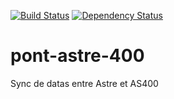 [![Build Status](https://travis-ci.org/DSI-Ville-Noumea/pont-astre-400.svg?branch=master)](https://travis-ci.org/DSI-Ville-Noumea/pont-astre-400)
[![Dependency Status](https://www.versioneye.com/user/projects/5811337d9cfcf7003790164b/badge.svg?style=flat-square)](https://www.versioneye.com/user/projects/5811337d9cfcf7003790164b)

# pont-astre-400

Sync de datas entre Astre et AS400

